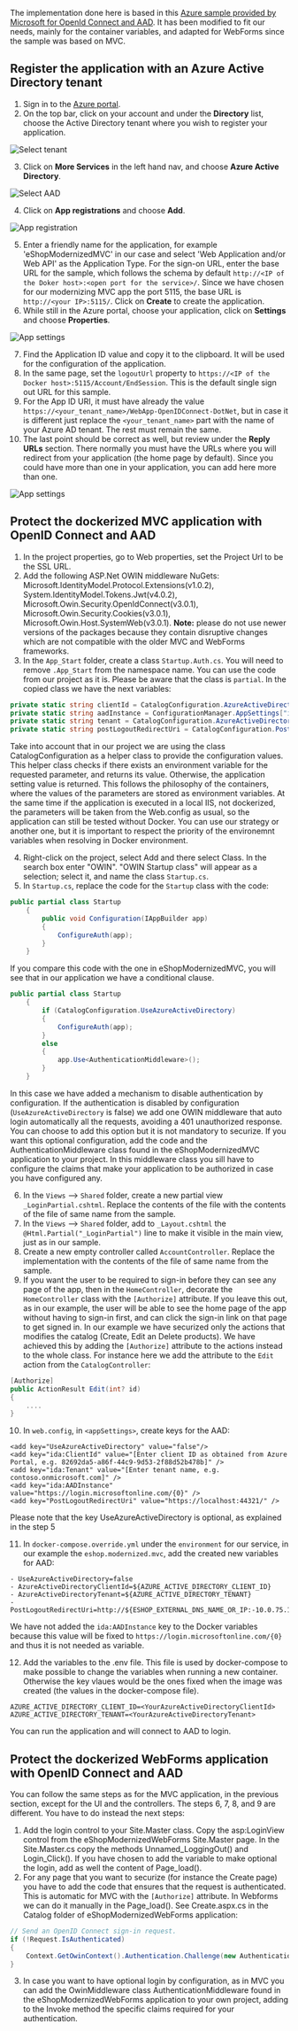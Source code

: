 The implementation done here is based in this [Azure sample provided by Microsoft for OpenId Connect and AAD](https://github.com/Azure-Samples/active-directory-dotnet-webapp-openidconnect). It has been modified to fit our needs, mainly for the container variables, and adapted for WebForms since the sample was based on MVC.

## Register the application with an Azure Active Directory tenant

1. Sign in to the [Azure portal](https://portal.azure.com).
2. On the top bar, click on your account and under the **Directory** list, choose the Active Directory tenant where you wish to register your application.

![Select tenant](https://github.com/dotnet-architecture/eShopModernizing/blob/master/img/aad/aad_directory.png)

3. Click on **More Services** in the left hand nav, and choose **Azure Active Directory**.

![Select AAD](https://github.com/dotnet-architecture/eShopModernizing/blob/master/img/aad/aad_search.png)

4. Click on **App registrations** and choose **Add**.

![App registration](https://github.com/dotnet-architecture/eShopModernizing/blob/master/img/aad/aad_settings_3.PNG)

5. Enter a friendly name for the application, for example 'eShopModernizedMVC' in our case and select 'Web Application and/or Web API' as the Application Type. For the sign-on URL, enter the base URL for the sample, which follows the schema by default `http://<IP of the Doker host>:<open port for the service>/`. Since we have chosen for our modernizing MVC app the port 5115, the base URL is `http://<your IP>:5115/`. Click on **Create** to create the application.
6. While still in the Azure portal, choose your application, click on **Settings** and choose **Properties**.

![App settings](https://github.com/dotnet-architecture/eShopModernizing/blob/master/img/aad/aad_settings.png)

7. Find the Application ID value and copy it to the clipboard. It will be used for the configuration of the application.
8. In the same page, set the `logoutUrl` property to `https://<IP of the Docker host>:5115/Account/EndSession`.  This is the default single sign out URL for this sample.
9. For the App ID URI, it must have already the value `https://<your_tenant_name>/WebApp-OpenIDConnect-DotNet`, but in case it is different just replace the `<your_tenant_name>` part with the name of your Azure AD tenant. The rest must remain the same.
10. The last point should be correct as well, but review under the **Reply URLs** section. There normally you must have the URLs where you will redirect from your application (the home page by default). Since you could have more than one in your application, you can add here more than one.

![App settings](https://github.com/dotnet-architecture/eShopModernizing/blob/master/img/aad/aa_reply_uris.PNG)

## Protect the dockerized MVC application with OpenID Connect and AAD
1. In the project properties, go to Web properties, set the Project Url to be the SSL URL.
2. Add the following ASP.Net OWIN middleware NuGets: Microsoft.IdentityModel.Protocol.Extensions(v1.0.2), System.IdentityModel.Tokens.Jwt(v4.0.2), Microsoft.Owin.Security.OpenIdConnect(v3.0.1), Microsoft.Owin.Security.Cookies(v3.0.1), Microsoft.Owin.Host.SystemWeb(v3.0.1). 
**Note:** please do not use newer versions of the packages because they contain disruptive changes which are not compatible with the older MVC and WebForms frameworks.
3. In the `App_Start` folder, create a class `Startup.Auth.cs`.  You will need to remove `.App_Start` from the namespace name. You can use the code from our  project as it is. Please be aware that the class is `partial`. In the copied class we have the next variables:

```C#
private static string clientId = CatalogConfiguration.AzureActiveDirectoryClientId;
private static string aadInstance = ConfigurationManager.AppSettings["ida:AADInstance"];
private static string tenant = CatalogConfiguration.AzureActiveDirectoryTenant;
private static string postLogoutRedirectUri = CatalogConfiguration.PostLogoutRedirectUri;
```
Take into account that in our project we are using the class CatalogConfiguration as a helper class to provide the configuration values. This helper class checks if there exists an environment variable for the requested parameter, and returns its value. Otherwise, the application setting value is returned. This follows the philosophy of the containers, where the values of the parameters are stored as environment variables. At the same time if the application is executed in a local IIS, not dockerized, the parameters will be taken from the Web.config as usual, so the application can still be tested without Docker. You can use our strategy or another one, but it is important to respect the priority of the environemnt variables when resolving in Docker environment. 

4. Right-click on the project, select Add and there select Class. In the search box enter "OWIN".  "OWIN Startup class" will appear as a selection; select it, and name the class `Startup.cs`.
5. In `Startup.cs`, replace the code for the `Startup` class with the code:
```C#
public partial class Startup
    {
        public void Configuration(IAppBuilder app)
        {
            ConfigureAuth(app);
        }
    }
```
If you compare this code with the one in eShopModernizedMVC, you will see that in our application we have a conditional clause.
```C#
public partial class Startup
    {
        if (CatalogConfiguration.UseAzureActiveDirectory)
        {
            ConfigureAuth(app);
        }
        else
        {
            app.Use<AuthenticationMiddleware>();
        }
    }
```
In this case we have added a mechanism to disable authentication by configuration. If the authentication is disabled by configuration (`UseAzureActiveDirectory` is false) we add one OWIN middleware that auto login automatically all the requests, avoiding a 401 unauthorized response. You can choose to add this option but it is not mandatory to securize. If you want this optional configuration, add the code and the AuthenticationMiddleware class found in the eShopModernizedMVC application to your project. In this middleware class you sill have to configure the claims that make your application to be authorized in case you have configured any.

6. In the `Views` --> `Shared` folder, create a new partial view `_LoginPartial.cshtml`.  Replace the contents of the file with the contents of the file of same name from the sample.
7. In the `Views` --> `Shared` folder, add to `_Layout.cshtml` the `@Html.Partial("_LoginPartial")` line to make it visible in the main view, just as in our sample.
8. Create a new empty controller called `AccountController`.  Replace the implementation with the contents of the file of same name from the sample.
9. If you want the user to be required to sign-in before they can see any page of the app, then in the `HomeController`, decorate the `HomeController` class with the `[Authorize]` attribute.  If you leave this out, as in our example, the user will be able to see the home page of the app without having to sign-in first, and can click the sign-in link on that page to get signed in. In our example we have securized only the actions that modifies the catalog (Create, Edit an Delete products). We have achieved this by adding the `[Authorize]` attribute to the actions instead to the whole class. For instance here we add the attribute to the `Edit` action from the `CatalogController`:

```C#
[Authorize]
public ActionResult Edit(int? id)
{
    ....
}
```
 
10. In `web.config`, in `<appSettings>`, create keys for the AAD:
```
<add key="UseAzureActiveDirectory" value="false"/>
<add key="ida:ClientId" value="[Enter client ID as obtained from Azure Portal, e.g. 82692da5-a86f-44c9-9d53-2f88d52b478b]" />
<add key="ida:Tenant" value="[Enter tenant name, e.g. contoso.onmicrosoft.com]" />
<add key="ida:AADInstance" value="https://login.microsoftonline.com/{0}" />
<add key="PostLogoutRedirectUri" value="https://localhost:44321/" />
```
Please note that the key UseAzureActiveDirectory is optional, as explained in the step 5

11. In `docker-compose.override.yml` under the `environment` for our service, in our example the `eshop.modernized.mvc`, add the created new variables for AAD:
```
- UseAzureActiveDirectory=false
- AzureActiveDirectoryClientId=${AZURE_ACTIVE_DIRECTORY_CLIENT_ID}
- AzureActiveDirectoryTenant=${AZURE_ACTIVE_DIRECTORY_TENANT}
- PostLogoutRedirectUri=http://${ESHOP_EXTERNAL_DNS_NAME_OR_IP:-10.0.75.1}:5115/
```
We have not added the `ida:AADInstance` key to the Docker variables because this value will be fixed to `https://login.microsoftonline.com/{0}` and thus it is not needed as variable.

12. Add the variables to the .env file. This file is used by docker-compose to make possible to change the variables when running a new container. Otherwise the key vlaues would be the ones fixed when the image was created (the values in the docker-compose file).
```
AZURE_ACTIVE_DIRECTORY_CLIENT_ID=<YourAzureActiveDirectoryClientId>
AZURE_ACTIVE_DIRECTORY_TENANT=<YourAzureActiveDirectoryTenant>
```

You can run the application and will connect to AAD to login.

## Protect the dockerized WebForms application with OpenID Connect and AAD
You can follow the same steps as for the MVC application, in the previous section, except for the UI and the controllers. The steps 6, 7, 8, and 9 are different. You have to do instead the next steps:

1. Add the login control to your Site.Master class. Copy the asp:LoginView control from the eShopModernizedWebForms Site.Master page. In the Site.Master.cs copy the methods Unnamed_LoggingOut() and Login_Click(). If you have chosen to add the variable to make optional the login, add as well the content of Page_load().
2. For any page that you want to securize (for instance the Create page) you have to add the code that ensures that the request is authenticated. This is automatic for MVC with the `[Authorize]` attribute. In Webforms we can do it manually in the Page_load(). See Create.aspx.cs in the Catalog folder of eShopModernizedWebForms application:
```C#
// Send an OpenID Connect sign-in request.
if (!Request.IsAuthenticated)
{
    Context.GetOwinContext().Authentication.Challenge(new AuthenticationProperties { RedirectUri = "/" }, OpenIdConnectAuthenticationDefaults.AuthenticationType);
}
```
3. In case you want to have optional login by configuration, as in MVC you can add the OwinMiddleware class AuthenticationMiddleware found in the eShopModernizedWebForms application to your own project, adding to the Invoke method the specific claims required for your authentication.
